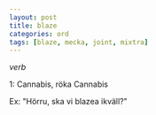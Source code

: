 ```yaml
---
layout: post
title: blaze
categories: ord
tags: [blaze, mecka, joint, mixtra]
---
```


*verb*

1: Cannabis, röka Cannabis

Ex: "Hörru, ska vi blazea ikväll?"
